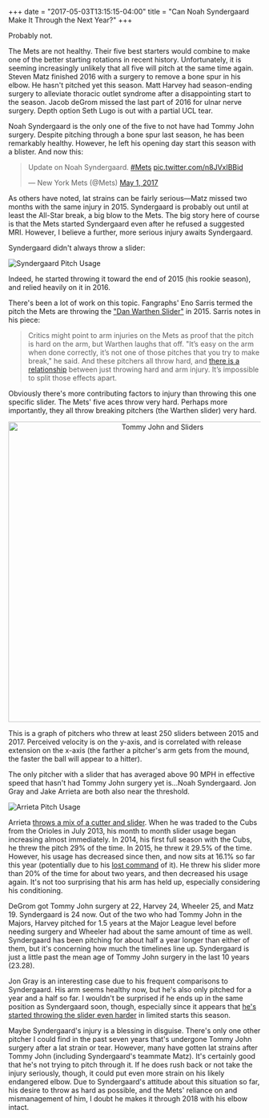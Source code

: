 +++
date = "2017-05-03T13:15:15-04:00"
title = "Can Noah Syndergaard Make It Through the Next Year?"
+++

Probably not.

The Mets are not healthy. Their five best starters would combine to make one of the better starting rotations in recent history. Unfortunately, it is seeming increasingly unlikely that all five will pitch at the same time again. Steven Matz finished 2016 with a surgery to remove a bone spur in his elbow. He hasn't pitched yet this season. Matt Harvey had season-ending surgery to alleviate thoracic outlet syndrome after a disappointing start to the season. Jacob deGrom missed the last part of 2016 for ulnar nerve surgery. Depth option Seth Lugo is out with a partial UCL tear.

Noah Syndergaard is the only one of the five to not have had Tommy John surgery. Despite pitching through a bone spur last season, he has been remarkably healthy. However, he left his opening day start this season with a blister. And now this:

<blockquote class="twitter-tweet" data-lang="en"><p lang="nl" dir="ltr">Update on Noah Syndergaard. <a href="https://twitter.com/hashtag/Mets?src=hash">#Mets</a> <a href="https://t.co/n8JVxIBBid">pic.twitter.com/n8JVxIBBid</a></p>&mdash; New York Mets (@Mets) <a href="https://twitter.com/Mets/status/859063648714579969">May 1, 2017</a></blockquote> <script async src="//platform.twitter.com/widgets.js" charset="utf-8"></script>

As others have noted, lat strains can be fairly serious—Matz missed two months with the same injury in 2015. Syndergaard is probably out until at least the All-Star break, a big blow to the Mets. The big story here of course is that the Mets started Syndergaard even after he refused a suggested MRI. However, I believe a further, more serious injury awaits Syndergaard.

Syndergaard didn't always throw a slider:

![Syndergaard Pitch Usage](/images/syndergaard/syndergaard_usage.svg)

Indeed, he started throwing it toward the end of 2015 (his rookie season), and relied heavily on it in 2016.

There's been a lot of work on this topic. Fangraphs' Eno Sarris termed the pitch the Mets are throwing the ["Dan Warthen Slider"][dws] in 2015. Sarris notes in his piece:

> Critics might point to arm injuries on the Mets as proof that the pitch is hard on the arm, but Warthen laughs that off. "It’s easy on the arm when done correctly, it’s not one of those pitches that you try to make break," he said. And these pitchers all throw hard, and [there is a relationship][veloinjury] between just throwing hard and arm injury. It’s impossible to split those effects apart.

Obviously there's more contributing factors to injury than throwing this one specific slider. The Mets' five aces throw very hard. Perhaps more importantly, they all throw breaking pitchers (the Warthen slider) very hard.

<div>
    <a href="https://plot.ly/~benfb/18/?share_key=3Xr8fn3QimJTIGhLF4pd3a" target="blank" title="Tommy John and Sliders" style="display: block; text-align: center;"><img src="https://plot.ly/~benfb/18.png?share_key=3Xr8fn3QimJTIGhLF4pd3a" alt="Tommy John and Sliders" style="max-width: 100%;width: 600px;"  width="600" onerror="this.onerror=null;this.src='https://plot.ly/404.png';" /></a>
    <script data-plotly="benfb:18" sharekey-plotly="3Xr8fn3QimJTIGhLF4pd3a" src="https://plot.ly/embed.js" async></script>
</div>

This is a graph of pitchers who threw at least 250 sliders between 2015 and 2017. Perceived velocity is on the y-axis, and is correlated with release extension on the x-axis (the farther a pitcher's arm gets from the mound, the faster the ball will appear to a hitter).

The only pitcher with a slider that has averaged above 90 MPH in effective speed that hasn't had Tommy John surgery yet is...Noah Syndergaard. Jon Gray and Jake Arrieta are both also near the threshold.

![Arrieta Pitch Usage](/images/syndergaard/arrieta_usage.svg)

Arrieta [throws a mix of a cutter and slider][arrietagrips]. When he was traded to the Cubs from the Orioles in July 2013, his month to month slider usage began increasing almost immediately. In 2014, his first full season with the Cubs, he threw the pitch 29% of the time. In 2015, he threw it 29.5% of the time. However, his usage has decreased since then, and now sits at 16.1% so far this year (potentially due to his [lost command][arrietacommand] of it). He threw his slider more than 20% of the time for about two years, and then decreased his usage again. It's not too surprising that his arm has held up, especially considering his conditioning.

DeGrom got Tommy John surgery at 22, Harvey 24, Wheeler 25, and Matz 19. Syndergaard is 24 now. Out of the two who had Tommy John in the Majors, Harvey pitched for 1.5 years at the Major League level before needing surgery and Wheeler had about the same amount of time as well. Syndergaard has been pitching for about half a year longer than either of them, but it's concerning how much the timelines line up. Syndergaard is just a little past the mean age of Tommy John surgery in the last 10 years (23.28).

Jon Gray is an interesting case due to his frequent comparisons to Syndergaard. His arm seems healthy now, but he's also only pitched for a year and a half so far. I wouldn't be surprised if he ends up in the same position as Syndergaard soon, though, especially since it appears that [he's started throwing the slider even harder][jongraythinks] in limited starts this season.

Maybe Syndergaard's injury is a blessing in disguise. There's only one other pitcher I could find in the past seven years that's undergone Tommy John surgery after a lat strain or tear. However, many have gotten lat strains after Tommy John (including Syndergaard's teammate Matz). It's certainly good that he's not trying to pitch through it. If he does rush back or not take the injury seriously, though, it could put even more strain on his likely endangered elbow. Due to Syndergaard's attitude about this situation so far, his desire to throw as hard as possible, and the Mets' reliance on and mismanagement of him, I doubt he makes it through 2018 with his elbow intact.

[dws]: http://www.fangraphs.com/blogs/the-mets-are-throwing-the-dan-warthen-slider/
[veloinjury]: http://www.hardballtimes.com/velocitys-relationship-with-pitcher-arm-injuries/
[jongraythinks]: http://www.fangraphs.com/blogs/jon-gray-thinks-hes-noah-syndergaard/
[arrietagrips]: http://www.fangraphs.com/blogs/jake-arrietas-one-grip-multi-slider/
[arrietacommand]: http://www.fangraphs.com/blogs/jake-arrieta-has-developed-a-problem/
